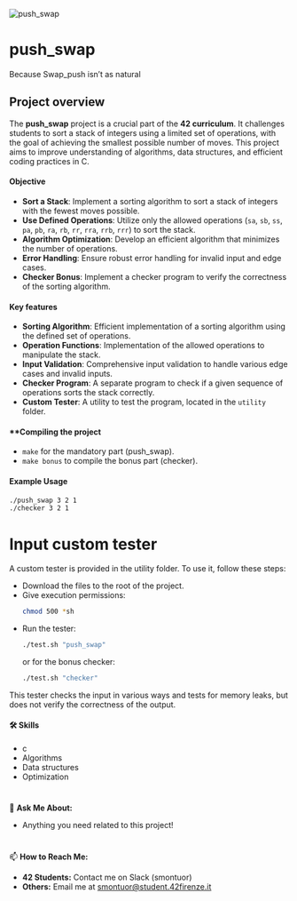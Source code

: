 ![push_swap](https://github.com/user-attachments/assets/a466889d-823a-42b8-a965-1fda47239564)



# **push_swap**
Because Swap_push isn’t as natural

## **Project overview**
The **push_swap** project is a crucial part of the **42 curriculum**.
It challenges students to sort a stack of integers using a limited set of operations, with the goal of achieving the smallest possible number of moves.
This project aims to improve understanding of algorithms, data structures, and efficient coding practices in C.

#### **Objective**
- **Sort a Stack**: Implement a sorting algorithm to sort a stack of integers with the fewest moves possible.
- **Use Defined Operations**: Utilize only the allowed operations (`sa`, `sb`, `ss`, `pa`, `pb`, `ra`, `rb`, `rr`, `rra`, `rrb`, `rrr`) to sort the stack.
- **Algorithm Optimization**: Develop an efficient algorithm that minimizes the number of operations.
- **Error Handling**: Ensure robust error handling for invalid input and edge cases.
- **Checker Bonus**: Implement a checker program to verify the correctness of the sorting algorithm.

#### **Key features**
- **Sorting Algorithm**: Efficient implementation of a sorting algorithm using the defined set of operations.
- **Operation Functions**: Implementation of the allowed operations to manipulate the stack.
- **Input Validation**: Comprehensive input validation to handle various edge cases and invalid inputs.
- **Checker Program**: A separate program to check if a given sequence of operations sorts the stack correctly.
- **Custom Tester**: A utility to test the program, located in the `utility` folder.

#### **Compiling the project
- `make` for the mandatory part (push_swap).
- `make bonus` to compile the bonus part (checker).

#### **Example Usage**
```bash
./push_swap 3 2 1
./checker 3 2 1
```

# **Input custom tester**
A custom tester is provided in the utility folder. To use it, follow these steps:
- Download the files to the root of the project.
- Give execution permissions:
  ```bash
  chmod 500 *sh
  ```
- Run the tester:
  ```bash
  ./test.sh "push_swap"
  ```  
  or for the bonus checker:
  ```bash
  ./test.sh "checker"
  ```
This tester checks the input in various ways and tests for memory leaks, but does not verify the correctness of the output.

#### 🛠 Skills
- c
- Algorithms
- Data structures
- Optimization

#
💬 **Ask Me About:**
- Anything you need related to this project!

#
📫 **How to Reach Me:**
- **42 Students:** Contact me on Slack (smontuor)
- **Others:** Email me at smontuor@student.42firenze.it

